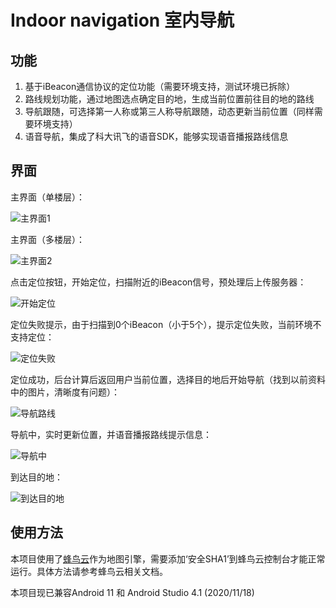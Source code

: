 # Indoor navigation 室内导航

## 功能
1. 基于iBeacon通信协议的定位功能（需要环境支持，测试环境已拆除）
2. 路线规划功能，通过地图选点确定目的地，生成当前位置前往目的地的路线
3. 导航跟随，可选择第一人称或第三人称导航跟随，动态更新当前位置（同样需要环境支持）
3. 语音导航，集成了科大讯飞的语音SDK，能够实现语音播报路线信息

## 界面
主界面（单楼层）：

![主界面1](images/Screenshot_2020-11-17-23-53-12-281_com.example.jin.hellofengmap.jpg)

主界面（多楼层）：

![主界面2](images/Screenshot_2020-11-17-23-53-34-287_com.example.jin.hellofengmap.jpg)

点击定位按钮，开始定位，扫描附近的iBeacon信号，预处理后上传服务器：

![开始定位](images/Screenshot_2020-11-17-23-53-55-404_com.example.jin.hellofengmap.jpg)

定位失败提示，由于扫描到0个iBeacon（小于5个），提示定位失败，当前环境不支持定位：

![定位失败](images/Screenshot_2020-11-17-23-55-03-646_com.example.jin.hellofengmap.jpg)

定位成功，后台计算后返回用户当前位置，选择目的地后开始导航（找到以前资料中的图片，清晰度有问题）：

![导航路线](images/图片1.png)

导航中，实时更新位置，并语音播报路线提示信息：

![导航中](images/图片2.png)

到达目的地：

![到达目的地](images/图片3.png)


## 使用方法
本项目使用了[蜂鸟云](https://cloud.fengmap.com/)作为地图引擎，需要添加‘安全SHA1’到蜂鸟云控制台才能正常运行。具体方法请参考蜂鸟云相关文档。

本项目现已兼容Android 11 和 Android Studio 4.1 (2020/11/18)